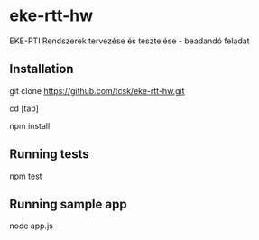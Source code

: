 # eke-rtt-hw
EKE-PTI Rendszerek tervezése és tesztelése - beadandó feladat

## Installation

git clone https://github.com/tcsk/eke-rtt-hw.git

cd [tab]

npm install

## Running tests

npm test 

## Running sample app

node app.js 
